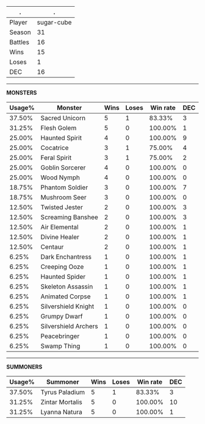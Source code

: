 .|.
|-|-
Player|sugar-cube
Season|31
Battles|16
Wins|15
Loses|1
DEC|16

---
**MONSTERS**

Usage%|Monster|Wins|Loses|Win rate|DEC|
-|-|-|-|-|-|
37.50%|Sacred Unicorn|5|1|83.33%|3|
31.25%|Flesh Golem|5|0|100.00%|1|
25.00%|Haunted Spirit|4|0|100.00%|9|
25.00%|Cocatrice|3|1|75.00%|4|
25.00%|Feral Spirit|3|1|75.00%|2|
25.00%|Goblin Sorcerer|4|0|100.00%|0|
25.00%|Wood Nymph|4|0|100.00%|0|
18.75%|Phantom Soldier|3|0|100.00%|7|
18.75%|Mushroom Seer|3|0|100.00%|0|
12.50%|Twisted Jester|2|0|100.00%|3|
12.50%|Screaming Banshee|2|0|100.00%|3|
12.50%|Air Elemental|2|0|100.00%|1|
12.50%|Divine Healer|2|0|100.00%|1|
12.50%|Centaur|2|0|100.00%|1|
6.25%|Dark Enchantress|1|0|100.00%|1|
6.25%|Creeping Ooze|1|0|100.00%|1|
6.25%|Haunted Spider|1|0|100.00%|1|
6.25%|Skeleton Assassin|1|0|100.00%|1|
6.25%|Animated Corpse|1|0|100.00%|1|
6.25%|Silvershield Knight|1|0|100.00%|0|
6.25%|Grumpy Dwarf|1|0|100.00%|0|
6.25%|Silvershield Archers|1|0|100.00%|0|
6.25%|Peacebringer|1|0|100.00%|0|
6.25%|Swamp Thing|1|0|100.00%|0|

---
**SUMMONERS**

Usage%|Summoner|Wins|Loses|Win rate|DEC|
-|-|-|-|-|-|
37.50%|Tyrus Paladium|5|1|83.33%|3|
31.25%|Zintar Mortalis|5|0|100.00%|10|
31.25%|Lyanna Natura|5|0|100.00%|1|
